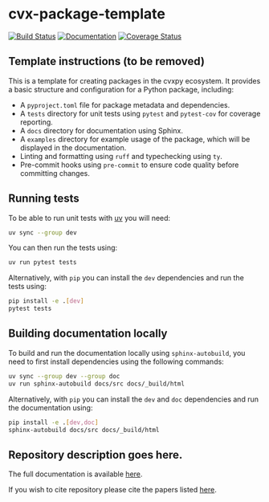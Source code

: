 # cvx-package-template

[![Build Status](https://github.com/langestefan/cvx-package-template/actions/workflows/release.yaml/badge.svg)](https://github.com/langestefan/cvx-package-template/actions/workflows/build.yml)
[![Documentation](https://img.shields.io/badge/docs-online-brightgreen?logo=read-the-docs&style=flat)](https://www.cvxgrp.org/repository/)
[![Coverage Status](https://coveralls.io/repos/github/langestefan/cvx-package-template/badge.svg?branch=master)](https://coveralls.io/github/langestefan/cvx-package-template?branch=master)

## Template instructions (to be removed)

This is a template for creating packages in the cvxpy ecosystem. It provides a basic
structure and configuration for a Python package, including:

- A `pyproject.toml` file for package metadata and dependencies.
- A `tests` directory for unit tests using `pytest` and `pytest-cov` for coverage
reporting.
- A `docs` directory for documentation using Sphinx.
- A `examples` directory for example usage of the package, which will be displayed in
the documentation.
- Linting and formatting using `ruff` and typechecking using `ty`.
- Pre-commit hooks using `pre-commit` to ensure code quality before committing changes.

## Running tests

To be able to run unit tests with [uv](https://github.com/astral-sh/uv) you will need:

```bash
uv sync --group dev
```

You can then run the tests using:

```bash
uv run pytest tests
```

Alternatively, with `pip` you can install the `dev` dependencies and run the tests using:

```bash
pip install -e .[dev]
pytest tests
```

## Building documentation locally

To build and run the documentation locally using `sphinx-autobuild`,
you need to first install dependencies using the following commands:

```bash
uv sync --group dev --group doc
uv run sphinx-autobuild docs/src docs/_build/html
```

Alternatively, with `pip` you can install the `dev` and `doc` dependencies and run the documentation using:

```bash
pip install -e .[dev,doc]
sphinx-autobuild docs/src docs/_build/html
```

## Repository description goes here.

The full documentation is available [here](https://www.cvxgrp.org/repository/).

If you wish to cite repository please cite the papers listed [here](https://www.cvxgrp.org/repository/citing).
